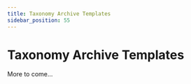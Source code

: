 ```yaml
---
title: Taxonomy Archive Templates
sidebar_position: 55
---
```


# Taxonomy Archive Templates

More to come... 